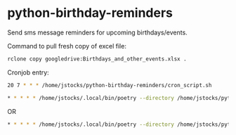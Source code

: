# python-birthday-reminders

Send sms message reminders for upcoming birthdays/events.

Command to pull fresh copy of excel file:

```bash
rclone copy googledrive:Birthdays_and_other_events.xlsx .
```

Cronjob entry:

```bash
20 7 * * * /home/jstocks/python-birthday-reminders/cron_script.sh
```

```bash
* * * * * /home/jstocks/.local/bin/poetry --directory /home/jstocks/python-birthday-reminders/ run python /home/jstocks/python-birthday-reminders/main.py --prod
```

OR

```bash
* * * * * /home/jstocks/.local/bin/poetry --directory /home/jstocks/python-birthday-reminders/ run python /home/jstocks/python-birthday-reminders/main.py
```
